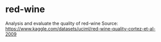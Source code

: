 # red-wine
Analysis and evaluate the quality of red-wine
Source: https://www.kaggle.com/datasets/uciml/red-wine-quality-cortez-et-al-2009
